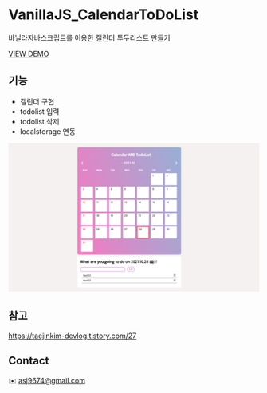 # VanillaJS_CalendarToDoList
바닐라자바스크립트를 이용한 캘린더 투두리스트 만들기

[VIEW DEMO](https://ahn-sujin.github.io/VanillaJS_CalendarToDoList/html/calendar02.html)

## 기능 
* 캘린더 구현 
* todolist 입력 
* todolist 삭제 
* localstorage 연동

![image](img/caleandar.PNG) 


## 참고
https://taejinkim-devlog.tistory.com/27

## Contact 
:envelope: asj9674@gmail.com

